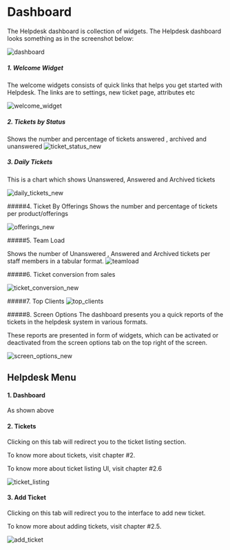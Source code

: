 # Dashboard

The Helpdesk dashboard is collection of widgets. The Helpdesk dashboard looks something as in the screenshot below:

![dashboard](http://git.rtcamp.com/uploads/rtbiz/rtbiz-helpdesk/47469df3c6/dashboard.png)

##### 1. Welcome Widget

The welcome widgets consists of quick links that helps you get started with Helpdesk. The links are to settings, new ticket page, attributes etc

![welcome_widget](http://git.rtcamp.com/uploads/rtbiz/rtbiz-helpdesk/470d9e0ee5/welcome_widget.png)

##### 2. Tickets by Status

Shows the number and percentage of tickets answered , archived and unanswered
![ticket_status_new](http://git.rtcamp.com/uploads/rtbiz/rtbiz-helpdesk/51919f829d/ticket_status_new.png)

##### 3. Daily Tickets

This is a chart which shows Unanswered, Answered and Archived tickets

![daily_tickets_new](http://git.rtcamp.com/uploads/rtbiz/rtbiz-helpdesk/3a225de58d/daily_tickets_new.png)

#####4. Ticket By Offerings
Shows the number and percentage of tickets per product/offerings

![offerings_new](http://git.rtcamp.com/uploads/rtbiz/rtbiz-helpdesk/4723ff996c/offerings_new.png)


#####5. Team Load

Shows the number of Unanswered , Answered and Archived tickets per staff members in a tabular format.
![teamload](http://git.rtcamp.com/uploads/rtbiz/rtbiz-helpdesk/1b67bba672/teamload.png)

#####6. Ticket conversion from sales

![ticket_conversion_new](http://git.rtcamp.com/uploads/rtbiz/rtbiz-helpdesk/4131f80916/ticket_conversion_new.png)

#####7. Top Clients
![top_clients](http://git.rtcamp.com/uploads/rtbiz/rtbiz-helpdesk/34bffc1e25/top_clients.png)

#####8. Screen Options
The dashboard presents you a quick reports of the tickets in the helpdesk system in various formats.

These reports are presented in form of widgets, which can be activated or deactivated from the screen options tab on the top right of the screen.

![screen_options_new](http://git.rtcamp.com/uploads/rtbiz/rtbiz-helpdesk/b4f9efb158/screen_options_new.png)
## Helpdesk Menu
#### 1. Dashboard

As shown above

#### 2. Tickets

Clicking on this tab will redirect you to the ticket listing section.

To know more about tickets, visit chapter #2.

To know more about ticket listing UI, visit chapter #2.6

![ticket_listing](https://cloud.githubusercontent.com/assets/9676513/6571364/9b6d6c8c-c72d-11e4-9488-847bc46c6b4d.png)


#### 3. Add Ticket

Clicking on this tab will redirect you to the interface to add new ticket.

To know more about adding tickets, visit chapter #2.5.

![add_ticket](https://cloud.githubusercontent.com/assets/9676513/6571362/9b215176-c72d-11e4-8480-8307b474d3b4.png)

